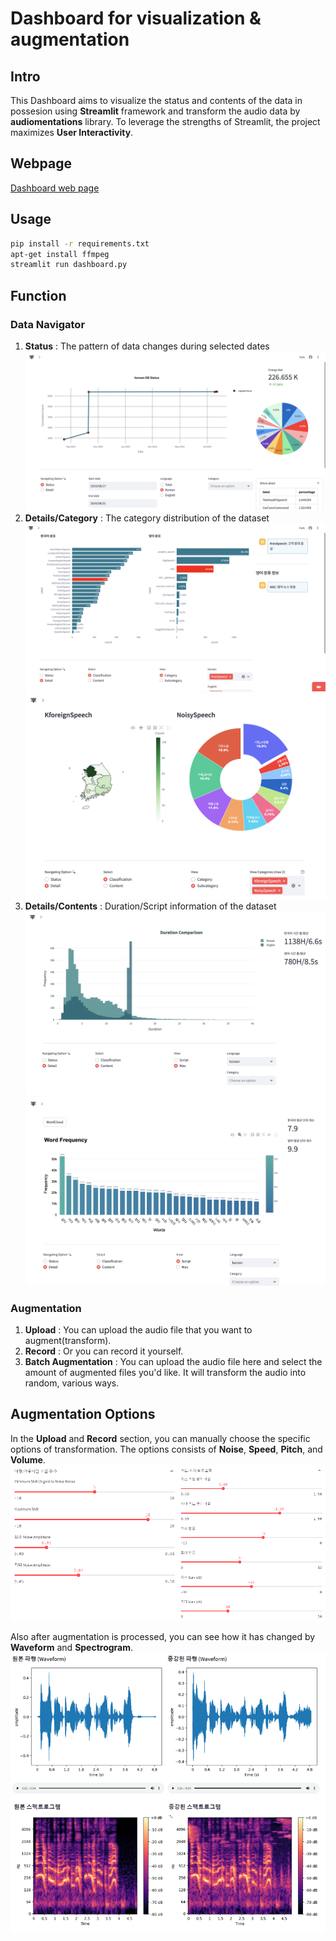# Dashboard for visualization & augmentation

## Intro
This Dashboard aims to visualize the status and contents of the data in possesion using **Streamlit** framework and transform the audio data by **audiomentations** library. To leverage the strengths of Streamlit, the project maximizes **User Interactivity**.

## Webpage
[Dashboard web page](https://db-dashboard.streamlit.app/)

## Usage
```bash
pip install -r requirements.txt
apt-get install ffmpeg
streamlit run dashboard.py
```

## Function
### Data Navigator
1. **Status** : The pattern of data changes during selected dates
![alt text](./image/image.png)
2. **Details/Category** : The category distribution of the dataset
![alt text](./image/image-1.png)
![alt text](./image/image-2.png)
3. **Details/Contents** : Duration/Script information of the dataset
![alt text](./image/image-3.png)
![alt text](./image/image-4.png)

### Augmentation
1. **Upload** : You can upload the audio file that you want to augment(transform).
2. **Record** : Or you can record it yourself.
3. **Batch Augmentation** : You can upload the audio file here and select the amount of augmented files you'd like. It will transform the audio into random, various ways.

## Augmentation Options
In the **Upload** and **Record** section, you can manually choose the specific options of transformation. The options consists of **Noise**, **Speed**, **Pitch**, and **Volume**.
![alt text](./image/image-5.png)

Also after augmentation is processed, you can see how it has changed by **Waveform** and **Spectrogram**. 
![alt text](./image/image-6.png)

